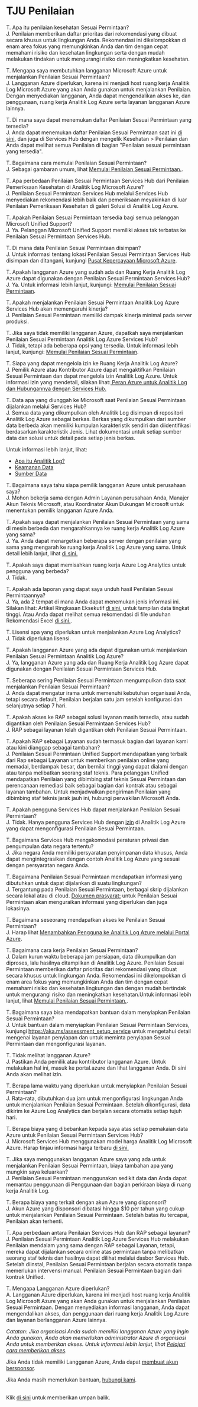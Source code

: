 <h1>TJU Penilaian</h1>
<p>T. Apa itu penilaian kesehatan Sesuai Permintaan?<br>
J. Penilaian memberikan daftar prioritas dari rekomendasi yang dibuat secara khusus untuk lingkungan Anda. Rekomendasi ini dikelompokkan di enam area fokus yang memungkinkan Anda dan tim dengan cepat memahami risiko dan kesehatan lingkungan serta dengan mudah melakukan tindakan untuk mengurangi risiko dan meningkatkan kesehatan.</p>
    <p>T. Mengapa saya membutuhkan langganan Microsoft Azure untuk menjalankan Penilaian Sesuai Permintaan?<br>
J. Langganan Azure diperlukan, karena ini menjadi host ruang kerja Analitik Log Microsoft Azure yang akan Anda gunakan untuk menjalankan Penilaian. Dengan menyediakan langganan, Anda dapat mengendalikan akses ke, dan penggunaan, ruang kerja Analitik Log Azure serta layanan langganan Azure lainnya.</p>
    <p>T. Di mana saya dapat menemukan daftar Penilaian Sesuai Permintaan yang tersedia?<br>
J. Anda dapat menemukan daftar Penilaian Sesuai Permintaan saat ini <a href="index.md" target="_blank">di sini</a>, dan juga di Services Hub dengan mengelik Kesehatan > Penilaian dan Anda dapat melihat semua Penilaian di bagian "Penilaian sesuai permintaan yang tersedia". </p>
    <p>T. Bagaimana cara memulai Penilaian Sesuai Permintaan?<br>
J. Sebagai gambaran umum, lihat <a href="getting_started_with_on_demand_assessments.md" target="_blank">Memulai Penilaian Sesuai Permintaan.</a>.</p>
    <p>T. Apa perbedaan Penilaian Sesuai Permintaan Services Hub dari Penilaian Pemeriksaan Kesehatan di Analitik Log Microsoft Azure?<br>
J. Penilaian Sesuai Permintaan Services Hub melalui Services Hub menyediakan rekomendasi lebih baik dan pemeriksaan meyakinkan di luar Penilaian Pemeriksaan Kesehatan di galeri Solusi di Analitik Log Azure.</p>
    <p>T. Apakah Penilaian Sesuai Permintaan tersedia bagi semua pelanggan Microsoft Unified Support?<br>
J. Ya. Pelanggan Microsoft Unified Support memiliki akses tak terbatas ke Penilaian Sesuai Permintaan Services Hub.</p>
    <p>T. Di mana data Penilaian Sesuai Permintaan disimpan?<br>
J. Untuk informasi tentang lokasi Penilaian Sesuai Permintaan Services Hub disimpan dan ditangani, kunjungi <a href="https://azure.microsoft.com/en-us/overview/trusted-cloud/" target="_blank">Pusat Kepercayaan Microsoft Azure</a>.</p>
    <p>T. Apakah langganan Azure yang sudah ada dan Ruang Kerja Analitik Log Azure dapat digunakan dengan Penilaian Sesuai Permintaan Services Hub?<br>
J. Ya. Untuk informasi lebih lanjut, kunjungi: <a href="getting_started_with_on_demand_assessments.md" target="_blank">Memulai Penilaian Sesuai Permintaan</a>.</p>
    <p>T. Apakah menjalankan Penilaian Sesuai Permintaan Analitik Log Azure Services Hub akan memengaruhi kinerja?<br>
J. Penilaian Sesuai Permintaan memiliki dampak kinerja minimal pada server produksi.</p>
    <p>T. Jika saya tidak memiliki langganan Azure, dapatkah saya menjalankan Penilaian Sesuai Permintaan Analitik Log Azure Services Hub?<br>
J. Tidak, tetapi ada beberapa opsi yang tersedia. Untuk informasi lebih lanjut, kunjungi: <a href="getting_started_with_on_demand_assessments.md" target="_blank">Memulai Penilaian Sesuai Permintaan</a>.</p>
    <p>T. Siapa yang dapat mengelola izin ke Ruang Kerja Analitik Log Azure?<br>
J. Pemilik Azure atau Kontributor Azure dapat mengaktifkan Penilaian Sesuai Permintaan dan dapat mengelola izin Analitik Log Azure. Untuk informasi izin yang mendetail, silakan lihat:<a href="azure-roles.md" target="_blank"> Peran Azure untuk Analitik Log dan Hubungannya dengan Services Hub.</a></p>
    <p>T. Data apa yang diunggah ke Microsoft saat Penilaian Sesuai Permintaan dijalankan melalui Services Hub?<br>
J. Semua data yang dikumpulkan oleh Analitik Log disimpan di repositori Analitik Log Azure sebagai berkas. Berkas yang dikumpulkan dari sumber data berbeda akan memiliki kumpulan karakteristik sendiri dan diidentifikasi berdasarkan karakteristik Jenis. Lihat dokumentasi untuk setiap sumber data dan solusi untuk detail pada setiap jenis berkas.</p>
    <p>Untuk informasi lebih lanjut, lihat: </p>
    <ul>
      <li><a href="https://docs.microsoft.com/en-us/azure/log-analytics/log-analytics-overview" target="_blank">Apa itu Analitik Log?</a></li>
      <li><a href="https://docs.microsoft.com/en-us/azure/log-analytics/log-analytics-security "target="_blank">Keamanan Data</a></li>
      <li><a href="https://docs.microsoft.com/en-us/azure/log-analytics/log-analytics-data-sources "target="_blank">Sumber Data</a></li>
    </ul>
    <p>T. Bagaimana saya tahu siapa pemilik langganan Azure untuk perusahaan saya?<br>
J. Mohon bekerja sama dengan Admin Layanan perusahaan Anda, Manajer Akun Teknis Microsoft, atau Koordinator Akun Dukungan Microsoft untuk menentukan pemilik langganan Azure Anda.</p>
    <p>T. Apakah saya dapat menjalankan Penilaian Sesuai Permintaan yang sama di mesin berbeda dan mengarahkannya ke ruang kerja Analitik Log Azure yang sama?<br>
J. Ya. Anda dapat menargetkan beberapa server dengan penilaian yang sama yang mengarah ke ruang kerja Analitik Log Azure yang sama. Untuk detail lebih lanjut, lihat <a href="running_assessments_multiple_environments.md" target="_blank">di sini.</a></p>
    <p>T. Apakah saya dapat memisahkan ruang kerja Azure Log Analytics untuk pengguna yang berbeda?<br>
J. Tidak.</p>
    <p>T. Apakah ada laporan yang dapat saya unduh hasil Penilaian Sesuai Permintaannya?<br>
J. Ya, ada 2 tempat di mana Anda dapat menemukan jenis informasi ini. Silakan lihat: Artikel Ringkasan Eksekutif <a href="executive_summary.md" target="_blank">di sini.</a> untuk tampilan data tingkat tinggi. Atau Anda dapat melihat semua rekomendasi di file unduhan Rekomendasi Excel <a href="download_recommendations_excel.md" target="_blank">di sini.</a>.</p>
    <p>T. Lisensi apa yang diperlukan untuk menjalankan Azure Log Analytics?<br>
J. Tidak diperlukan lisensi.</p>
    <p>T. Apakah langganan Azure yang ada dapat digunakan untuk menjalankan Penilaian Sesuai Permintaan Analitik Log Azure?<br>
J. Ya, langganan Azure yang ada dan Ruang Kerja Analitik Log Azure dapat digunakan dengan Penilaian Sesuai Permintaan Services Hub.</p>
    <p>T. Seberapa sering Penilaian Sesuai Permintaan mengumpulkan data saat menjalankan Penilaian Sesuai Permintaan?<br>
J. Anda dapat mengatur irama untuk memenuhi kebutuhan organisasi Anda, tetapi secara default, Penilaian berjalan satu jam setelah konfigurasi dan selanjutnya setiap 7 hari.</p>
    <p>T. Apakah akses ke RAP sebagai solusi layanan masih tersedia, atau sudah digantikan oleh Penilaian Sesuai Permintaan Services Hub?<br>
J. RAP sebagai layanan telah digantikan oleh Penilaian Sesuai Permintaan.</p>
    <p>T. Apakah RAP sebagai Layanan sudah termasuk bagian dari layanan kami atau kini dianggap sebagai tambahan?<br>
J. Penilaian Sesuai Permintaan Unified Support mendapatkan yang terbaik dari Rap sebagai Layanan untuk memberikan penilaian online yang memadai, berdampak besar, dan bernilai tinggi yang dapat dialami dengan atau tanpa melibatkan seorang staf teknis. Para pelanggan Unified mendapatkan Penilaian yang dibimbing staf teknis Sesuai Permintaan dan perencanaan remediasi baik sebagai bagian dari kontrak atau sebagai layanan tambahan. Untuk menjadwalkan pengiriman Penilaian yang dibimbing staf teknis jarak jauh ini, hubungi perwakilan Microsoft Anda.</p>
    <p>T. Apakah pengguna Services Hub dapat menjalankan Penilaian Sesuai Permintaan?<br>
J. Tidak. Hanya pengguna Services Hub dengan <a href="azure-roles.md" target="_blank">izin</a> di Analitik Log Azure yang dapat mengonfigurasi Penilaian Sesuai Permintaan.</p>
    <p>T. Bagaimana Services Hub mengakomodasi peraturan privasi dan pengumpulan data negara tertentu?<br>
J. Jika negara Anda memiliki persyaratan penyimpanan data khusus, Anda dapat mengintegrasikan dengan contoh Analitik Log Azure yang sesuai dengan persyaratan negara Anda.</p>
    <p>T. Bagaimana Penilaian Sesuai Permintaan mendapatkan informasi yang dibutuhkan untuk dapat dijalankan di suatu lingkungan?<br>
J. Tergantung pada Penilaian Sesuai Permintaan, berbagai skrip dijalankan secara lokal atau di cloud. <a href="https://www.microsoft.com/en-us/download/details.aspx?id=54778&WT.mc_id=rss_alldownloads_all" target="_blank">Dokumen prasyarat:</a> untuk Penilaian Sesuai Permintaan akan menguraikan informasi yang diperlukan dan juga lokasinya.</p>
    <p>T. Bagaimana seseorang mendapatkan akses ke Penilaian Sesuai Permintaan?<br>
J. Harap lihat <a href="adding_users_azure_log_analytics.md" target="_blank">Menambahkan Pengguna ke Analitik Log Azure melalui Portal Azure</a>.</p>
    <p>T. Bagaimana cara kerja Penilaian Sesuai Permintaan?<br>
J. Dalam kurun waktu beberapa jam persiapan, data dikumpulkan dan diproses, lalu hasilnya ditampilkan di Analitik Log Azure.
      <span>Penilaian Sesuai Permintaan memberikan daftar prioritas dari rekomendasi yang dibuat secara khusus untuk lingkungan Anda. Rekomendasi ini dikelompokkan di enam area fokus yang memungkinkan Anda dan tim dengan cepat memahami risiko dan kesehatan lingkungan dan dengan mudah bertindak untuk mengurangi risiko dan meningkatkan kesehatan.</span>Untuk informasi lebih lanjut, lihat <a href="getting_started_with_on_demand_assessments.md" target="_blank">Memulai Penilaian Sesuai Permintaan.</a>.</p>
    <p>T. Bagaimana saya bisa mendapatkan bantuan dalam menyiapkan Penilaian Sesuai Permintaan?<br>
J. Untuk bantuan dalam menyiapkan Penilaian Sesuai Permintaan Services, kunjungi <a href="https://aka.ms/assessment_setup_service" target="_blank">https://aka.ms/assessment_setup_service</a> untuk mengetahui detail mengenai layanan penyiapan dan untuk meminta penyiapan Sesuai Permintaan dan mengonfigurasi layanan.</p>
    <p>T. Tidak melihat langganan Azure?<br>
J. Pastikan Anda pemilik atau kontributor langganan Azure.
Untuk melakukan hal ini, masuk ke portal.azure dan lihat langganan Anda. Di sini Anda akan melihat izin. </p>
    <p>T. Berapa lama waktu yang diperlukan untuk menyiapkan Penilaian Sesuai Permintaan?<br>
J. Rata-rata, dibutuhkan dua jam untuk mengonfigurasi lingkungan Anda untuk menjalankan Penilaian Sesuai Permintaan. Setelah dikonfigurasi, data dikirim ke Azure Log Analytics dan berjalan secara otomatis setiap tujuh hari.</p>
    <p>T. Berapa biaya yang dibebankan kepada saya atas setiap pemakaian data Azure untuk Penilaian Sesuai Permintaan Services Hub?<br>
J. Microsoft Services Hub menggunakan model harga Analitik Log Microsoft Azure. Harap tinjau informasi harga terbaru <a href="https://azure.microsoft.com/en-us/pricing/details/log-analytics/"target="_blank">di sini.</a>  </p>
    <p>T. Jika saya menggunakan langganan Azure saya yang ada untuk menjalankan Penilaian Sesuai Permintaan, biaya tambahan apa yang mungkin saya keluarkan?<br>
J. Penilaian Sesuai Permintaan menggunakan sedikit data dan Anda dapat memantau penggunaan di Penggunaan dan bagian perkiraan biaya di ruang kerja Analitik Log.</p>
    <p>T. Berapa biaya yang terkait dengan akun Azure yang disponsori?<br>
J. Akun Azure yang disponsori dibatasi hingga $10 per tahun yang cukup untuk menjalankan Penilaian Sesuai Permintaan. Setelah batas itu tercapai, Penilaian akan terhenti.</p>
    <p>T. Apa perbedaan antara Penilaian Services Hub dan RAP sebagai layanan?<br>
J. Penilaian Sesuai Permintaan Analitik Log Azure Services Hub melakukan Penilaian mendalam yang sama dengan RAP sebagai Layanan, tetapi, mereka dapat dijalankan secara online atas permintaan tanpa melibatkan seorang staf teknis dan hasilnya dapat dilihat melalui dasbor Services Hub. Setelah diinstal, Penilaian Sesuai Permintaan berjalan secara otomatis tanpa memerlukan intervensi manual. Penilaian Sesuai Permintaan bagian dari kontrak Unified.</p>
    <p>T. Mengapa Langganan Azure diperlukan? <br>
A. Langganan Azure diperlukan, karena ini menjadi host ruang kerja Analitik Log Microsoft Azure yang akan Anda gunakan untuk menjalankan Penilaian Sesuai Permintaan. Dengan menyediakan informasi langganan, Anda dapat mengendalikan akses, dan penggunaan dari ruang kerja Analitik Log Azure dan layanan berlangganan Azure lainnya. </p>
    <p></p>
    <p> <i>Catatan: Jika organisasi Anda sudah memiliki langganan Azure yang ingin Anda gunakan, Anda akan memerlukan administrator Azure di organisasi Anda untuk memberikan akses. Untuk informasi lebih lanjut, lihat <a href="https://go.microsoft.com/fwlink/?LinkID=533950"  target="_blank">Pelajari cara memberikan akses</a>.</i></p>
    <p>
Jika Anda tidak memiliki Langganan Azure, Anda dapat <a href="https://go.microsoft.com/fwlink/?LinkID=533949 "target="_blank">membuat akun bersponsor</a>.</p>
    <p>Jika Anda masih memerlukan bantuan, <a href="mailto:serviceshubteam@ppas.uservoice.com?subject=Question%20about%20linking%20my%20Azure%20subscription&amp;body=Please%20describe%20your%20question%20or%20problem%20here.%20Someone%20from%20the%20team%20will%20reply%20back%20as%20soon%20they%20can.%0A%0A%0A%0ANote,%20Microsoft%20Services%20Hub%20uses%20UserVoice%20for%20website%20questions%20and%20help">hubungi kami</a>.</p>
    <p></p><br>
Klik <a href="mailto:SHub_Feedback_RC@Microsoft.com?subject=Resource%20Center%20Feedback%3A%20%3CInsert%20feedback%20topic%3E%3E&amp;body=%3C%3Cplease%20submit%20your%20feedback%20with%20enough%20detail%20on%20the%20problem%2C%20reproduction%20steps%20and%20what%20you%20desire%20to%20happen%3E%3E" >di sini</a> untuk memberikan umpan balik.
    <div></div>
